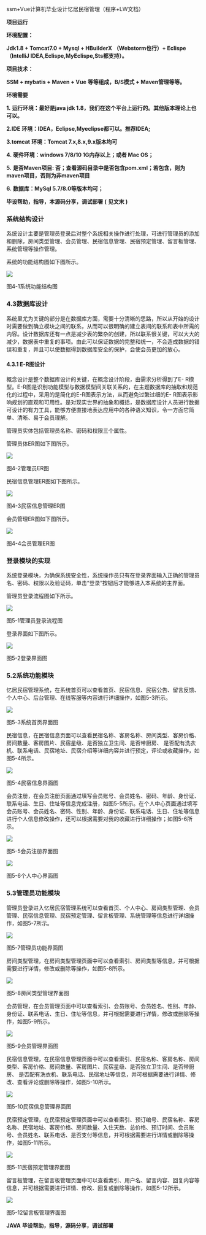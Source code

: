 ssm+Vue计算机毕业设计忆居民宿管理（程序+LW文档）

**项目运行**

**环境配置：**

**Jdk1.8 + Tomcat7.0 + Mysql + HBuilderX** **（Webstorm也行）+ Eclispe（IntelliJ
IDEA,Eclispe,MyEclispe,Sts都支持）。**

**项目技术：**

**SSM + mybatis + Maven + Vue** **等等组成，B/S模式 + Maven管理等等。**

**环境需要**

**1.** **运行环境：最好是java jdk 1.8，我们在这个平台上运行的。其他版本理论上也可以。**

**2.IDE** **环境：IDEA，Eclipse,Myeclipse都可以。推荐IDEA;**

**3.tomcat** **环境：Tomcat 7.x,8.x,9.x版本均可**

**4.** **硬件环境：windows 7/8/10 1G内存以上；或者 Mac OS；**

**5.** **是否Maven项目: 否；查看源码目录中是否包含pom.xml；若包含，则为maven项目，否则为非maven项目**

**6.** **数据库：MySql 5.7/8.0等版本均可；**

**毕设帮助，指导，本源码分享，调试部署** **(** **见文末** **)**

### 系统结构设计

系统设计主要是管理员登录后对整个系统相关操作进行处理，可进行管理员的添加和删除，房间类型管理、会员管理、民宿信息管理、民宿预定管理、留言板管理、系统管理等操作管理。

系统的功能结构图如下图所示。

![](./res/5c43f0d1276c43f1bdbc51dd206990c8.png)

图4-1系统功能结构图

###

### 4.3数据库设计

系统里尤为关键的部分是在数据库方面，需要十分清晰的思路，所以从开始的设计时需要做到确立模块之间的联系，从而可以很明确的建立表间的联系和表中所需的内容。设计数据库还有一点是减少表的繁杂的创建，所以联系很关键，可以大大的减少，数据表中重复的事项。由此可以保证数据的完整和统一，不会造成数据的错误和重复，并且可以使数据得到数据库安全的保护，会使会员更加的放心。

#### 4.3.1 E-R图设计

概念设计是整个数据库设计的关键，在概念设计阶段，由需求分析得到了E-
R模型。E-R图是识别功能模型与数据模型间关联关系的，在主题数据库的抽取和规范化的过程中，采用的是简化的E-R图表示方法，从而避免过繁过细的E-
R图表示影响规划的直观和可用性。是对现实世界的抽象和概括，是数据库设计人员进行数据可设计的有力工具，能够方便直接地表达应用中的各种语义知识，令一方面它简单、清晰、易于会员理解。

管理员实体包括管理员名称、密码和权限三个属性。

管理员体ER图如下图所示。

![](./res/0d4e0ecc54584ee6be91eb1cc1cea539.png)

图4-2管理员ER图

民宿信息管理ER图如下图所示。

![](./res/67df0f8b1f584952b361e077f8102e38.png)

图4-3民宿信息管理ER图

会员管理ER图如下图所示。

![](./res/12e748d8a8a54a5283f6630dd47c76b4.png)

图4-4会员管理ER图

### 登录模块的实现

系统登录模块，为确保系统安全性，系统操作员只有在登录界面输入正确的管理员名、密码、权限以及验证码，单击“登录”按钮后才能够进入本系统的主界面。

管理员登录流程图如下所示。

![](./res/bb1b24ccbee24f6d8a4990e6b647f92a.png)

图5-1管理员登录流程图

登录界面如下图所示。

![](./res/e8e64a28f2dd43cf86cdf7acc235e15b.png)

图5-2登录界面图

### 5.2系统功能模块

忆居民宿管理系统，在系统首页可以查看首页、民宿信息、民宿公告、留言反馈、个人中心、后台管理、在线客服等内容进行详细操作，如图5-3所示。

![](./res/cdc6daf597be444793ff0106bae636df.png)

图5-3系统首页界面图

民宿信息，在民宿信息页面可以查看民宿名称、客房名称、房间类型、客房价格、房间数量、客房图片、民宿星级、是否独立卫生间、是否带厨房、
是否配有洗衣机、联系电话、民宿地址、民宿介绍等详细内容并进行预定，评论或收藏操作，如图5-4所示。

![](./res/153f8cfad60b41fa8f1e02ddb8cd336f.png)

图5-4民宿信息界面图

会员注册，在会员注册页面通过填写会员账号、会员姓名、密码、年龄、身份证、联系电话、生日、住址等信息完成注册，如图5-5所示。在个人中心页面通过填写会员账号、会员姓名、密码、性别、年龄、身份证、联系电话、生日、住址等信息进行个人信息修改操作，还可以根据需要对我的收藏进行详细操作；如图5-6所示。

![](./res/8003b970154a4aa49008fcb7589c1370.png)

图5-5会员注册界面图

![](./res/302756cb18b34267898c5b55446a2fac.png)

图5-6个人中心界面图

### 5.3管理员功能模块

管理员登录进入忆居民宿管理系统可以查看首页、个人中心、房间类型管理、会员管理、民宿信息管理、民宿预定管理、留言板管理、系统管理等信息进行详细操作，如图5-7所示。

![](./res/fa0f166e0db748f69c7673d93cb14ec9.png)

图5-7管理员功能界面图

房间类型管理，在房间类型管理页面中可以查看索引、房间类型等信息，并可根据需要进行详情，修改或删除等操作，如图5-8所示。

![](./res/9d4d8d93d4c04938a77afed269905697.png)

图5-8房间类型管理界面图

会员管理，在会员管理页面中可以查看索引、会员账号、会员姓名、性别、年龄、身份证、联系电话、生日、住址等信息，并可根据需要进行详情，修改或删除等操作，如图5-9所示。

![](./res/dd62e86014a642ea88895f827592ecc7.png)

图5-9会员管理界面图

民宿信息管理，在民宿信息管理页面中可以查看索引、民宿名称、客房名称、房间类型、客房价格、房间数量、客房图片、民宿星级、是否独立卫生间、是否带厨房、
是否配有洗衣机、联系电话、民宿地址等信息，并可根据需要进行详情、修改、查看评论或删除等操作，如图5-10所示。

![](./res/22537e4c08124c3fa92a001d781615bb.png)

图5-10民宿信息管理界面图

民宿预定管理，在民宿预定管理页面中可以查看索引、预订编号、民宿名称、客房名称、民宿地址、客房价格、房间数量、入住天数、总价格、预订时间、会员账号、会员姓名、联系电话、是否支付等信息，并可根据需要进行详情或删除等操作，如图5-11所示。

![](./res/dd9ffdde83694296876063c3cdcd5faa.png)

图5-11民宿预定管理界面图

留言板管理，在留言板管理页面中可以查看索引、用户名、留言内容、回复内容等信息，并可根据需要进行详情、修改、回复或删除等操作，如图5-12所示。

![](./res/11c5045964364309b7982645eb5a64f6.png)

图5-12留言板管理界面图

**JAVA** **毕设帮助，指导，源码分享，调试部署**

